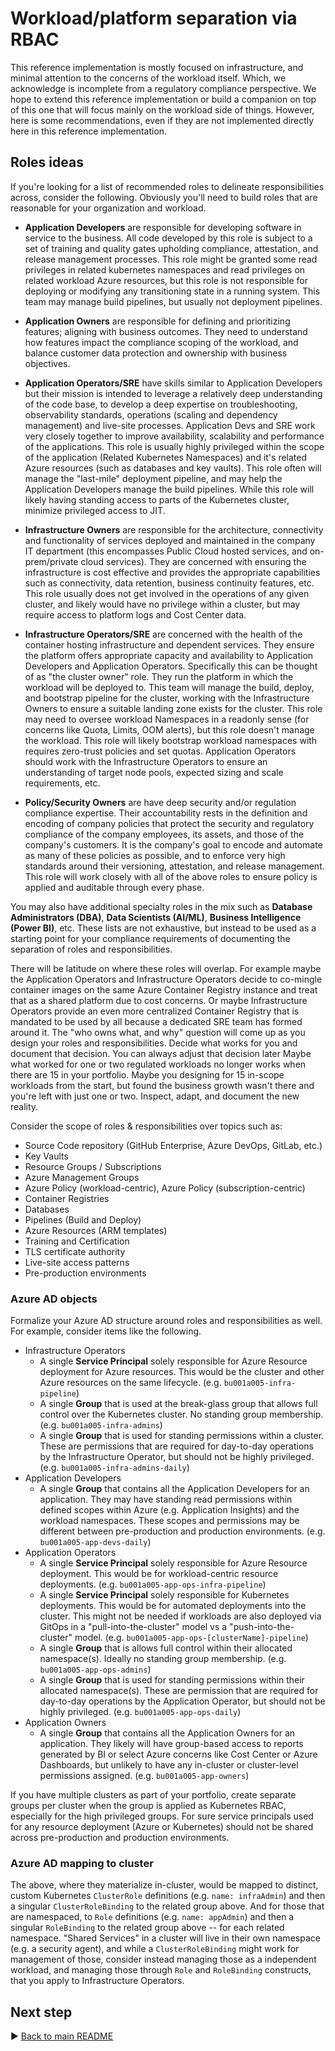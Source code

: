 # Workload/platform separation via RBAC

This reference implementation is mostly focused on infrastructure, and minimal attention to the concerns of the workload itself. Which, we acknowledge is incomplete from a regulatory compliance perspective. We hope to extend this reference implementation or build a companion on top of this one that will focus mainly on the workload side of things. However, here is some recommendations, even if they are not implemented directly here in this reference implementation.

## Roles ideas

If you're looking for a list of recommended roles to delineate responsibilities across, consider the following. Obviously you'll need to build roles that are reasonable for your organization and workload.

* **Application Developers** are responsible for developing software in service to the business. All code developed by this role is subject to a set of training and quality gates upholding compliance, attestation, and release management processes. This role might be granted some read privileges in related kubernetes namespaces and read privileges on related workload Azure resources, but this role is not responsible for deploying or modifying any transitioning state in a running system. This team may manage build pipelines, but usually not deployment pipelines.

* **Application Owners** are responsible for defining and prioritizing features; aligning with business outcomes. They need to understand how features impact the compliance scoping of the workload, and balance customer data protection and ownership with business objectives.

* **Application Operators/SRE** have skills similar to Application Developers but their mission is intended to leverage a relatively deep understanding of the code base, to develop a deep expertise on troubleshooting, observability standards, operations (scaling and dependency management) and live-site processes. Application Devs and SRE work very closely together to improve availability, scalability and performance of the applications. This role is usually highly privileged within the scope of the application (Related Kubernetes Namespaces) and it's related Azure resources (such as databases and key vaults). This role often will manage the "last-mile" deployment pipeline, and may help the Application Developers manage the build pipelines. While this role will likely having standing access to parts of the Kubernetes cluster, minimize privileged access to JIT.

* **Infrastructure Owners** are responsible for the architecture, connectivity and functionality of services deployed and maintained in the company IT department (this encompasses Public Cloud hosted services, and on-prem/private cloud services). They are concerned with ensuring the infrastructure is cost effective and provides the appropriate capabilities such as connectivity, data retention, business continuity features, etc. This role usually does not get involved in the operations of any given cluster, and likely would have no privilege within a cluster, but may require access to platform logs and Cost Center data.

* **Infrastructure Operators/SRE** are concerned with the health of the container hosting infrastructure and dependent services. They ensure the platform offers appropriate capacity and availability to Application Developers and Application Operators. Specifically this can be thought of as "the cluster owner" role. They run the platform in which the workload will be deployed to. This team will manage the build, deploy, and bootstrap pipeline for the cluster, working with the Infrastructure Owners to ensure a suitable landing zone exists for the cluster. This role may need to oversee workload Namespaces in a readonly sense (for concerns like Quota, Limits, OOM alerts), but this role doesn't manage the workload. This role will likely bootstrap workload namespaces with requires zero-trust policies and set quotas. Application Operators should work with the Infrastructure Operators to ensure an understanding of target node pools, expected sizing and scale requirements, etc.

* **Policy/Security Owners** are have deep security and/or regulation compliance expertise. Their accountability rests in the definition and encoding of company policies that protect the security and regulatory compliance of the company employees, its assets, and those of the company's customers. It is the company's goal to encode and automate as many of these policies as possible, and to enforce very high standards around their versioning, attestation, and release management. This role will work closely with all of the above roles to ensure policy is applied and auditable through every phase.

You may also have additional specialty roles in the mix such as **Database Administrators (DBA)**, **Data Scientists (AI/ML)**, **Business Intelligence (Power BI)**, etc. These lists are not exhaustive, but instead to be used as a starting point for your compliance requirements of documenting the separation of roles and responsibilities.

There will be latitude on where these roles will overlap. For example maybe the Application Operators and Infrastructure Operators decide to co-mingle container images on the same Azure Container Registry instance and treat that as a shared platform due to cost concerns. Or maybe Infrastructure Operators provide an even more centralized Container Registry that is mandated to be used by all because a dedicated SRE team has formed around it. The "who owns what, and why" question will come up as you design your roles and responsibilities. Decide what works for you and document that decision. You can always adjust that decision later Maybe what worked for one or two regulated workloads no longer works when there are 15 in your portfolio. Maybe you designing for 15 in-scope workloads from the start, but found the business growth wasn't there and you're left with just one or two. Inspect, adapt, and document the new reality.

Consider the scope of roles & responsibilities over topics such as:

* Source Code repository (GitHub Enterprise, Azure DevOps, GitLab, etc.)
* Key Vaults
* Resource Groups / Subscriptions
* Azure Management Groups
* Azure Policy (workload-centric), Azure Policy (subscription-centric)
* Container Registries
* Databases
* Pipelines (Build and Deploy)
* Azure Resources (ARM templates)
* Training and Certification
* TLS certificate authority
* Live-site access patterns
* Pre-production environments

### Azure AD objects

Formalize your Azure AD structure around roles and responsibilities as well. For example, consider items like the following.

* Infrastructure Operators
  * A single **Service Principal** solely responsible for Azure Resource deployment for Azure resources. This would be the cluster and other Azure resources on the same lifecycle. (e.g. `bu001a005-infra-pipeline`)
  * A single **Group** that is used at the break-glass group that allows full control over the Kubernetes cluster. No standing group membership. (e.g. `bu001a005-infra-admins`)
  * A single **Group** that is used for standing permissions within a cluster. These are permissions that are required for day-to-day operations by the Infrastructure Operator, but should not be highly privileged. (e.g. `bu001a005-infra-admins-daily`)
* Application Developers
  * A single **Group** that contains all the Application Developers for an application. They may have standing read permissions within defined scopes within Azure (e.g. Application Insights) and the workload namespaces. These scopes and permissions may be different between pre-production and production environments. (e.g. `bu001a005-app-devs-daily`)
* Application Operators
  * A single **Service Principal** solely responsible for Azure Resource deployment. This would be for workload-centric resource deployments. (e.g. `bu001a005-app-ops-infra-pipeline`)
  * A single **Service Principal** solely responsible for Kubernetes deployments. This would be for automated deployments into the cluster. This might not be needed if workloads are also deployed via GitOps in a "pull-into-the-cluster" model vs a "push-into-the-cluster" model. (e.g. `bu001a005-app-ops-[clusterName]-pipeline`)
  * A single **Group** that is allows full control within their allocated namespace(s). Ideally no standing group membership. (e.g. `bu001a005-app-ops-admins`)
  * A single **Group** that is used for standing permissions within their allocated namespace(s). These are permission that are required for day-to-day operations by the Application Operator, but should not be highly privileged. (e.g. `bu001a005-app-ops-daily`)
* Application Owners
  * A single **Group** that contains all the Application Owners for an application. They likely will have group-based access to reports generated by BI or select Azure concerns like Cost Center or Azure Dashboards, but unlikely to have any in-cluster or cluster-level permissions assigned. (e.g. `bu001a005-app-owners`)

If you have multiple clusters as part of your portfolio, create separate groups per cluster when the group is applied as Kubernetes RBAC, especially for the high privileged groups. For sure service principals used for any resource deployment (Azure or Kubernetes) should not be shared across pre-production and production environments.

### Azure AD mapping to cluster

The above, where they materialize in-cluster, would be mapped to distinct, custom Kubernetes `ClusterRole` definitions (e.g. `name: infraAdmin`) and then a singular `ClusterRoleBinding` to the related group above. And for those that are namespaced, to `Role` definitions (e.g. `name: appAdmin`) and then a singular `RoleBinding` to the related group above -- for each related namespace. "Shared Services" in a cluster will live in their own namespace (e.g. a security agent), and while a `ClusterRoleBinding` might work for management of those, consider instead managing those as a independent workload, and managing those through `Role` and `RoleBinding` constructs, that you apply to Infrastructure Operators.

## Next step

:arrow_forward: [Back to main README](/README.md#separation-of-duties)
